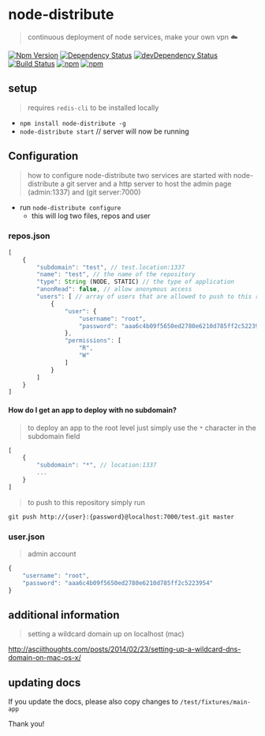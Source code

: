 # node-distribute
> continuous deployment of node services, make your own vpn ☁️

[![Npm Version](https://img.shields.io/npm/v/node-distribute.svg)](https://www.npmjs.com/package/node-distribute)
[![Dependency Status](https://david-dm.org/gabrielcsapo/node-distribute.svg)](https://david-dm.org/gabrielcsapo/node-distribute)
[![devDependency Status](https://david-dm.org/gabrielcsapo/node-distribute/dev-status.svg)](https://david-dm.org/gabrielcsapo/node-distribute#info=devDependencies)
[![Build Status](https://travis-ci.org/gabrielcsapo/node-distribute.svg?branch=master)](https://travis-ci.org/gabrielcsapo/node-distribute)
[![npm](https://img.shields.io/npm/dt/node-distribute.svg)]()
[![npm](https://img.shields.io/npm/dm/node-distribute.svg)]()

## setup

> requires `redis-cli` to be installed locally

- `npm install node-distribute -g`
- `node-distribute start` // server will now be running

## Configuration

> how to configure node-distribute
> two services are started with node-distribute a git server and a http server to host the admin page
(admin:1337) and (git server:7000)

- run `node-distribute configure`
    - this will log two files, repos and user

### repos.json

```javascript
[
    {
        "subdomain": "test", // test.location:1337
        "name": "test", // the name of the repository
        "type": String (NODE, STATIC) // the type of application
        "anonRead": false, // allow anonymous access
        "users": [ // array of users that are allowed to push to this repository
            {
                "user": {
                    "username": "root",
                    "password": "aaa6c4b09f5650ed2780e6210d785ff2c5223954"
                },
                "permissions": [
                    "R",
                    "W"
                ]
            }
        ]
    }
]
```

#### How do I get an app to deploy with no subdomain?

> to deploy an app to the root level just simply use the `*` character in the subdomain field

```javascript
[
    {
        "subdomain": "*", // location:1337
        ...
    }
]
```

> to push to this repository simply run

`git push http://{user}:{password}@localhost:7000/test.git master`

### user.json
> admin account

```javascript
{
    "username": "root",
    "password": "aaa6c4b09f5650ed2780e6210d785ff2c5223954"
}
```

## additional information

> setting a wildcard domain up on localhost (mac)

http://asciithoughts.com/posts/2014/02/23/setting-up-a-wildcard-dns-domain-on-mac-os-x/

## updating docs

If you update the docs, please also copy changes to `/test/fixtures/main-app`

Thank you!
